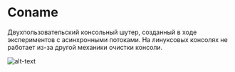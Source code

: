 # Coname
Двухпользовательский консольный шутер, созданный в ходе экспериментов с асинхронными потоками. 
На линуксовых консолях не работает из-за другой механики очистки консоли.

![alt-text](https://i.imgur.com/DdH8YxF.gif)
